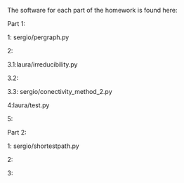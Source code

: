 The software for each part of the homework is found here:

Part 1:

1: sergio/pergraph.py

2:

3.1:laura/irreducibility.py

3.2:

3.3: sergio/conectivity_method_2.py

4:laura/test.py

5:

Part 2:

1: sergio/shortestpath.py

2: 

3: 
